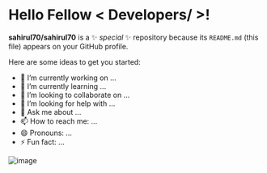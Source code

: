 # Hello Fellow < Developers/ >! 


**sahirul70/sahirul70** is a ✨ _special_ ✨ repository because its `README.md` (this file) appears on your GitHub profile.

Here are some ideas to get you started:

- 🔭 I’m currently working on ...
- 🌱 I’m currently learning ...
- 👯 I’m looking to collaborate on ...
- 🤔 I’m looking for help with ...
- 💬 Ask me about ...
- 📫 How to reach me: ...
- 😄 Pronouns: ...
- ⚡ Fun fact: ...

![image](https://user-images.githubusercontent.com/81603125/151843398-a04563fb-58de-4e74-ae8b-c19f572265e1.png)

